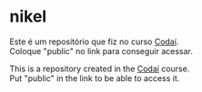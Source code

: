 # nikel

Este é um repositório que fiz no curso [Codaí](https://plataforma.growdev.com.br/curso/codai/). <br>
Coloque "public" no link para conseguir acessar. <br>

This is a repository created in the [Codaí](https://plataforma.growdev.com.br/curso/codai) course. <br>
Put "public" in the link to be able to access it.

